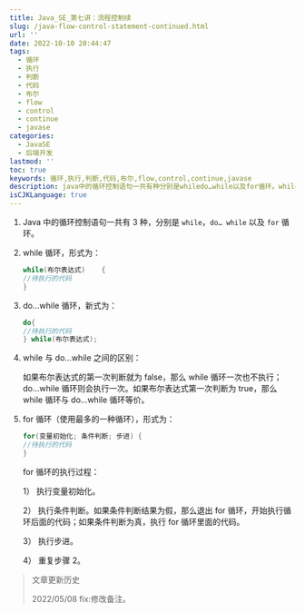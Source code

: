 ```yaml
---
title: Java_SE_第七讲：流程控制续
slug: /java-flow-control-statement-continued.html
url: ''
date: 2022-10-10 20:44:47
tags:
  - 循环
  - 执行
  - 判断
  - 代码
  - 布尔
  - flow
  - control
  - continue
  - javase
categories:
  - JavaSE
  - 后端开发
lastmod: ''
toc: true
keywords: 循环,执行,判断,代码,布尔,flow,control,continue,javase
description: java中的循环控制语句一共有种分别是whiledo…while以及for循环。while循环形式为_while(布尔表达式){待执行的代码}do…while循环新式为_do{待执行的代码}while(布尔表达式)_while与do…while之间的区别_如果布尔表达式的第一次判断就为false那么while循环一次也不执行_do…while循环则会执行一次。如果布尔表达式第一次判断为true那么while循环与do…while循环等价。for循环（使用最多的一种循环）形式为_for(变量初始化_条件判断
isCJKLanguage: true
---
```

1. Java 中的循环控制语句一共有 3 种，分别是 `while`，`do… while` 以及 `for` 循环。
2. while 循环，形式为：

   ```java
   while(布尔表达式)    {  
   //待执行的代码   
   }
   ```
3. do…while 循环，新式为：

   ```java
   do{  
   //待执行的代码    
   } while(布尔表达式);
   ```
4. while 与 do…while 之间的区别：

   如果布尔表达式的第一次判断就为 false，那么 while 循环一次也不执行；do…while 循环则会执行一次。如果布尔表达式第一次判断为 true，那么 while 循环与 do…while 循环等价。
5. for 循环（使用最多的一种循环），形式为：

   ```java
   for(变量初始化; 条件判断; 步进) {  
   //待执行的代码    
   }
   ```

   for 循环的执行过程：

   1） 执行变量初始化。

   2） 执行条件判断。如果条件判断结果为假，那么退出 for 循环，开始执行循环后面的代码；如果条件判断为真，执行 for 循环里面的代码。

   3） 执行步进。

   4） 重复步骤 2。

> 文章更新历史
>
> 2022/05/08 fix:修改备注。